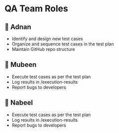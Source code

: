 # QA Team Roles

## 👤 Adnan
- Identify and design new test cases
- Organize and sequence test cases in the test plan
- Maintain GitHub repo structure

## 👤 Mubeen
- Execute test cases as per the test plan
- Log results in /execution-results
- Report bugs to developers

## 👤 Nabeel
- Execute test cases as per the test plan
- Log results in /execution-results
- Report bugs to developers
